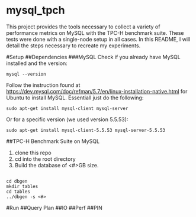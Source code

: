 # mysql_tpch
This project provides the tools necessary to collect a variety of performance metrics on MySQL with the TPC-H benchmark suite. These tests were done with a single-node setup in all cases. In this README, I will detail the steps necessary to recreate my experiments.

#Setup
##Dependencies
###MySQL
Check if you already have MySQL installed and the version:
```
mysql --version
```
Follow the instruction found at https://dev.mysql.com/doc/refman/5.7/en/linux-installation-native.html for Ubuntu to install MySQL. Essentiall just do the following:
```
sudo apt-get install mysql-client mysql-server
```
Or for a specific version (we used version 5.5.53):
```
sudo apt-get install mysql-client-5.5.53 mysql-server-5.5.53
```

##TPC-H Benchmark Suite on MySQL
1. clone this repo
2. cd into the root directory
3. Build the database of <#>GB size.
  ```
  
  cd dbgen
  mkdir tables
  cd tables
  ../dbgen -s <#>
  ```

#Run
##Query Plan
##IO
##Perf
##PIN

 
